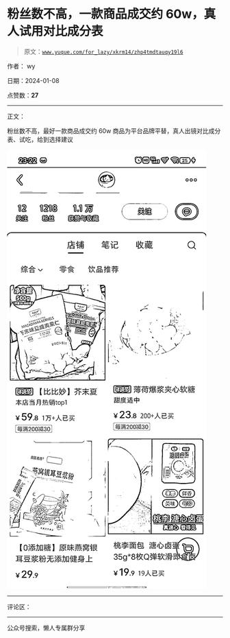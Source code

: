 # 粉丝数不高，一款商品成交约 60w，真人试用对比成分表

> 原文：[`www.yuque.com/for_lazy/xkrm14/zhp4tmdtauqy19l6`](https://www.yuque.com/for_lazy/xkrm14/zhp4tmdtauqy19l6)

作者： wy

日期：2024-01-08

点赞数：**27**

* * *

正文：

粉丝数不高，最好一款商品成交约 60w 商品为平台品牌平替，真人出镜对比成分表、试吃，给到选择建议

![](img/0176c7e5d1a8ad38d0bf0251f4948342.png)

* * *

评论区：

* * *

公众号搜索，懒人专属群分享